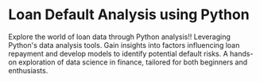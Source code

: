 # Loan Default Analysis using Python
Explore the world of loan data through Python analysis!!
Leveraging Python's data analysis tools. Gain insights into factors influencing loan repayment and develop models to identify potential default risks. A hands-on exploration of data science in finance, tailored for both beginners and enthusiasts.
